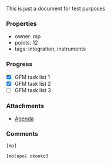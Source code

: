 This is just a document for test purposes

### Properties
- owner: mp
- points: 12
- tags: integration, instruments

### Progress
- [x] GFM task list 1
- [x] GFM task list 2
- [ ] GFM task list 3

### Attachments
- [Agenda](http:/localhost/planning/agenda.docx)

### Comments
``` 
[mp] 
```
```
[molepo] okoeko3
```
